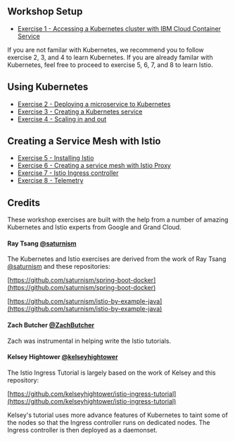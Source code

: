 ## Workshop Setup
- [Exercise 1 - Accessing a Kubernetes cluster with IBM Cloud Container Service](exercise-1/README.md)

If you are not familar with Kubernetes, we recommend you to follow exercise 2, 3, and 4 to learn Kubernetes.  If you are already familar with Kubernetes, feel free to proceed to exercise 5, 6, 7, and 8 to learn Istio.

## Using Kubernetes
- [Exercise 2 - Deploying a microservice to Kubernetes](exercise-2/README.md)
- [Exercise 3 - Creating a Kubernetes service](exercise-3/README.md)
- [Exercise 4 - Scaling in and out](exercise-4/README.md)

## Creating a Service Mesh with Istio

- [Exercise 5 - Installing Istio](exercise-5/README.md)
- [Exercise 6 - Creating a service mesh with Istio Proxy](exercise-6/README.md)
- [Exercise 7 - Istio Ingress controller](exercise-7/README.md)
- [Exercise 8 - Telemetry](exercise-8/README.md)

## Credits
These workshop exercises are built with the help from a number of amazing Kubernetes and Istio experts from Google and Grand Cloud.

#### Ray Tsang  [@saturnism](https://twitter.com/saturnism)
The Kubernetes and Istio exercises are derived from the work of Ray Tsang  [@saturnism](https://twitter.com/saturnism) and these repositories:

[https://github.com/saturnism/spring-boot-docker](https://github.com/saturnism/spring-boot-docker)

[https://github.com/saturnism/istio-by-example-java](https://github.com/saturnism/istio-by-example-java)

#### Zach Butcher [@ZachButcher](https://twitter.com/ZackButcher)
Zach was instrumental in helping write the Istio tutorials.

####  Kelsey Hightower [@kelseyhightower](https://twitter.com/kelseyhightower)
The Istio Ingress Tutorial is largely based on the work of Kelsey and this repository:

[https://github.com/kelseyhightower/istio-ingress-tutorial](https://github.com/kelseyhightower/istio-ingress-tutorial)

Kelsey's tutorial uses more advance features of Kubernetes to taint some of the nodes so that the Ingress controller runs on dedicated nodes. The Ingress controller is then deployed as a daemonset.

